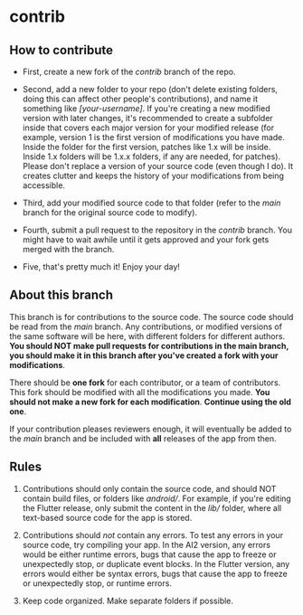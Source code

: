 # contrib

## How to contribute
   - First, create a new fork of the *contrib* branch of the repo.
   
   - Second, add a new folder to your repo (don't delete existing folders, doing this can affect other people's contributions), and name it something like *[your-username]*. If you're       creating a new modified version with later changes, it's recommended to create a subfolder inside that covers each major version for your modified release (for example, version 1       is the first version of modifications you have made. Inside the folder for the first version, patches like 1.x will be inside. Inside 1.x folders will be 1.x.x folders, if any are      needed, for patches). Please don't replace a version of your source code (even though I do). It creates clutter and keeps the history of your modifications from being accessible.
   
   - Third, add your modified source code to that folder (refer to the *main* branch for the original source code to modify).
   
   - Fourth, submit a pull request to the repository in the *contrib* branch. You might have to wait awhile until it gets approved and your fork gets merged with the branch.
   
   - Five, that's pretty much it! Enjoy your day!

## About this branch
This branch is for contributions to the source code. The source code should be read from the *main* branch. Any contributions, or modified versions of the same software will be here,
with different folders for different authors. **You should NOT make pull requests for contributions in the main branch, you should make it in this branch after you've created a fork with your modifications**. 

There should be **one fork** for each contributor, or a team of contributors. This fork should be modified with all the modifications you made. **You should not make a new fork for each modification**. **Continue using the old one**.

If your contribution pleases reviewers enough, it will eventually be added to the *main* branch and be included with **all** releases of the app from then.

## Rules
1. Contributions should only contain the source code, and should NOT contain build files, or folders like *android/*. For example, if you're editing the Flutter release, only submit the content in the *lib/* folder, where all text-based source code for the app is stored.

2. Contributions should *not* contain any errors. To test any errors in your source code, try compiling your app. In the AI2 version, any errors would be either runtime errors, bugs that cause the app to freeze or unexpectedly stop, or duplicate event blocks. In the Flutter version, any errors would either be syntax errors, bugs that cause the app to freeze or unexpectedly stop, or runtime errors.

3. Keep code organized. Make separate folders if possible.
